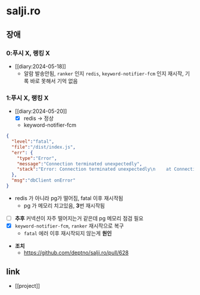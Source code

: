 # salji.ro

## 장애

### 0:푸시 X, 랭킹 X
+ [[diary:2024-05-18]]
  - 알람 발송안됨, `ranker` 인지 `redis`, `keyword-notifier-fcm` 인지 재시작, 기록 바로 못해서 기억 없음

### 1:푸시 X, 랭킹 X
+ [[diary:2024-05-20]]
  - [X] redis -> 정상
  - keyword-notifier-fcm
```json
{
  "level":"fatal",
  "file":"/dist/index.js",
  "err": {
    "type":"Error",
    "message":"Connection terminated unexpectedly",
    "stack":"Error: Connection terminated unexpectedly\n    at Connection.<anonymous> (/app/node_modules/.pnpm/pg@8.11.3/node_modules/pg/lib/client.js:132:73)\n    at Object.onceWrapper (node:events:632:28)\n    at Connection.emit (node:events:518:28)\n    at Socket.<anonymous> (/app/node_modules/.pnpm/pg@8.11.3/node_modules/pg/lib/connection.js:63:12)\n    at Socket.emit (node:events:518:28)\n    at TCP.<anonymous> (node:net:337:12)"
  },
  "msg":"dbClient onError"
}
```
  - redis 가 아니라 pg가 떨어짐, fatal 이후 재시작됨
    - pg 가 메모리 치고있음, **3**번 재시작됨
  - [ ] **추후** 커넥션이 자주 떨어지는거 같은데 pg 메모리 점검 필요
  - [X] `keyword-notifier-fcm`, `ranker` 재시작으로 복구
    - `fatal` 에러 이후 재시작되지 않는게 **원인**
  - **조치**
    + https://github.com/deptno/salji.ro/pull/628

## link
- [[project]]
